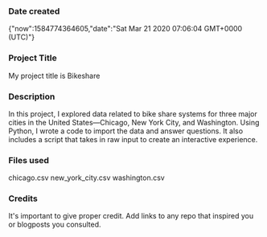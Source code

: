### Date created
{"now":1584774364605,"date":"Sat Mar 21 2020 07:06:04 GMT+0000 (UTC)"}
### Project Title
 My project title is Bikeshare
### Description
In this project, I explored data related to bike share systems for three major cities in the United States—Chicago, New York City, and Washington. Using Python, I  wrote a code to import the data and answer questions. It also includes a script that takes in raw input to create an interactive experience.

### Files used
chicago.csv
new_york_city.csv
washington.csv

### Credits
It's important to give proper credit. Add links to any repo that inspired you or blogposts you consulted.

